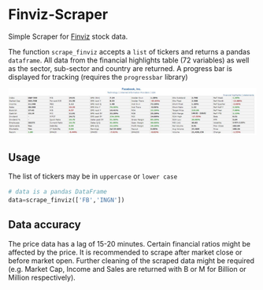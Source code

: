 # Finviz-Scraper
Simple Scraper for [Finviz](https://finviz.com/) stock data.

The function `scrape_finviz` accepts a `list` of tickers and returns a pandas `dataframe`. All data from the financial highlights table (72 variables) as well as the sector, sub-sector and country are returned. A progress bar is displayed for tracking (requires the `progressbar` library)

<img src="/resource/scrape-finviz.JPG" alt="">

## Usage
The list of tickers may be in `uppercase` or `lower case`
```python
# data is a pandas DataFrame
data=scrape_finviz(['FB','INGN'])
```

## Data accuracy
The price data has a lag of 15-20 minutes. Certain financial ratios might be affected by the price. It is recommended to scrape after market close or before market open. Further cleaning of the scraped data might be required (e.g. Market Cap, Income and Sales are returned with B or M for Billion or Million respectively).
